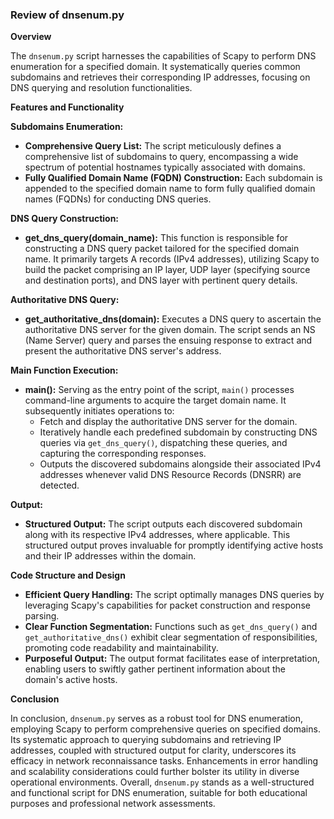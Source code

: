 ### Review of dnsenum.py

**Overview**

The `dnsenum.py` script harnesses the capabilities of Scapy to perform DNS enumeration for a specified domain. It systematically queries common subdomains and retrieves their corresponding IP addresses, focusing on DNS querying and resolution functionalities.

**Features and Functionality**

**Subdomains Enumeration:**
- **Comprehensive Query List:** The script meticulously defines a comprehensive list of subdomains to query, encompassing a wide spectrum of potential hostnames typically associated with domains.
- **Fully Qualified Domain Name (FQDN) Construction:** Each subdomain is appended to the specified domain name to form fully qualified domain names (FQDNs) for conducting DNS queries.

**DNS Query Construction:**
- **get_dns_query(domain_name):** This function is responsible for constructing a DNS query packet tailored for the specified domain name. It primarily targets A records (IPv4 addresses), utilizing Scapy to build the packet comprising an IP layer, UDP layer (specifying source and destination ports), and DNS layer with pertinent query details.

**Authoritative DNS Query:**
- **get_authoritative_dns(domain):** Executes a DNS query to ascertain the authoritative DNS server for the given domain. The script sends an NS (Name Server) query and parses the ensuing response to extract and present the authoritative DNS server's address.

**Main Function Execution:**
- **main():** Serving as the entry point of the script, `main()` processes command-line arguments to acquire the target domain name. It subsequently initiates operations to:
  - Fetch and display the authoritative DNS server for the domain.
  - Iteratively handle each predefined subdomain by constructing DNS queries via `get_dns_query()`, dispatching these queries, and capturing the corresponding responses.
  - Outputs the discovered subdomains alongside their associated IPv4 addresses whenever valid DNS Resource Records (DNSRR) are detected.

**Output:**
- **Structured Output:** The script outputs each discovered subdomain along with its respective IPv4 addresses, where applicable. This structured output proves invaluable for promptly identifying active hosts and their IP addresses within the domain.

**Code Structure and Design**

- **Efficient Query Handling:** The script optimally manages DNS queries by leveraging Scapy's capabilities for packet construction and response parsing.
- **Clear Function Segmentation:** Functions such as `get_dns_query()` and `get_authoritative_dns()` exhibit clear segmentation of responsibilities, promoting code readability and maintainability.
- **Purposeful Output:** The output format facilitates ease of interpretation, enabling users to swiftly gather pertinent information about the domain's active hosts.

**Conclusion**

In conclusion, `dnsenum.py` serves as a robust tool for DNS enumeration, employing Scapy to perform comprehensive queries on specified domains. Its systematic approach to querying subdomains and retrieving IP addresses, coupled with structured output for clarity, underscores its efficacy in network reconnaissance tasks. Enhancements in error handling and scalability considerations could further bolster its utility in diverse operational environments. Overall, `dnsenum.py` stands as a well-structured and functional script for DNS enumeration, suitable for both educational purposes and professional network assessments.